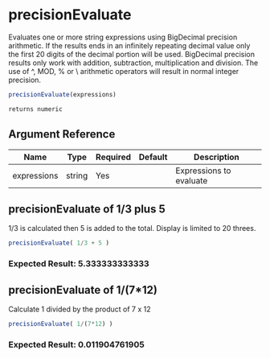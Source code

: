 # precisionEvaluate

 Evaluates one or more string expressions using BigDecimal precision arithmetic. If the results ends in an infinitely repeating decimal value only the first 20 digits of the decimal portion will be used.  BigDecimal precision results only work with addition, subtraction, multiplication and division.  The use of ^, MOD, % or \ arithmetic operators will result in normal integer precision.

```javascript
precisionEvaluate(expressions)
```

```javascript
returns numeric
```

## Argument Reference

| Name | Type | Required | Default | Description |
| --- | --- | --- | --- | --- |
| expressions | string | Yes |  | Expressions to evaluate |

## precisionEvaluate of 1/3 plus 5

1/3 is calculated then 5 is added to the total.  Display is limited to 20 threes.

```javascript
precisionEvaluate( 1/3 + 5 )
```

### Expected Result: 5.333333333333

## precisionEvaluate of 1/(7*12)

Calculate 1 divided by the product of 7 x 12

```javascript
precisionEvaluate( 1/(7*12) )
```

### Expected Result: 0.011904761905
